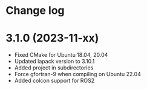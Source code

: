 Change log
==========

3.1.0 (2023-11-xx)
==================

* Fixed CMake for Ubuntu 18.04, 20.04
* Updated lapack version to 3.10.1
* Added project in subdirectories
* Force gfortran-9 when compiling on Ubuntu 22.04
* Added colcon support for ROS2

